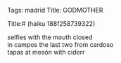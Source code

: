 Tags: madrid
Title: GODMOTHER
  
Title:# (haiku 188f258739322)  
  
selfies with the mouth closed  
in campos the last two from cardoso  
tapas at mesón with ciderr  
